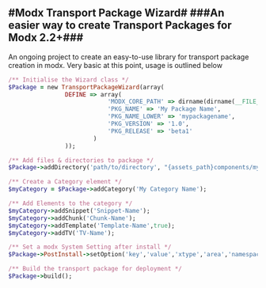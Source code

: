 #Modx Transport Package Wizard#
###An easier way to create Transport Packages for Modx 2.2+###
--------------------------------------------------------------
An ongoing project to create an easy-to-use library for transport package creation in modx.
Very basic at this point, usage is outlined below

```ruby
/** Initialise the Wizard class */
$Package = new TransportPackageWizard(array(
  				DEFINE => array(
							'MODX_CORE_PATH' => dirname(dirname(__FILE__)).'/core/',
							'PKG_NAME' => 'My Package Name',
							'PKG_NAME_LOWER' => 'mypackagename',
							'PKG_VERSION' => '1.0',
							'PKG_RELEASE' => 'beta1'
						)
				));

/** Add files & directories to package */
$Package->addDirectory('path/to/directory', "{assets_path}components/mypackagename/");

/** Create a Category element */
$myCategory = $Package->addCategory('My Category Name'); 

/** Add Elements to the category */
$myCategory->addSnippet('Snippet-Name');
$myCategory->addChunk('Chunk-Name');
$myCategory->addTemplate('Template-Name',true);
$myCategory->addTV('TV-Name');

/** Set a modx System Setting after install */
$Package->PostInstall->setOption('key','value','xtype','area','namespace');

/** Build the transport package for deployment */
$Package->build();

```
